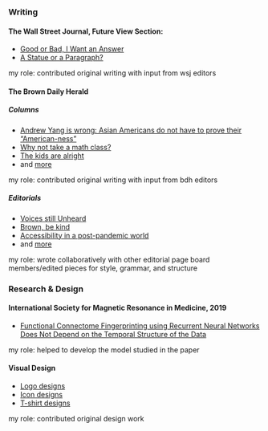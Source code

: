 ### Writing
#### The Wall Street Journal, Future View Section:
- [Good or Bad, I Want an Answer](https://www.wsj.com/articles/college-reopening-vs-reality-11598396942) 
- [A Statue or a Paragraph?](https://www.wsj.com/articles/how-many-statues-must-fall-11592953299)

my role: contributed original writing with input from wsj editors

#### The Brown Daily Herald
##### Columns
- [Andrew Yang is wrong: Asian Americans do not have to prove their “American-ness”](https://www.browndailyherald.com/article/2020/04/ren-23-andrew-yang-is-wrong-asian-americans-do-not-have-to-prove-their-american-ness)
- [Why not take a math class?](https://www.browndailyherald.com/article/2020/02/ren-23-why-not-take-a-math-class)
- [The kids are alright](https://www.browndailyherald.com/article/2019/12/ren-23-the-kids-are-alright)
- and [more](https://www.browndailyherald.com/staff/johnnyren)

my role: contributed original writing with input from bdh editors

##### Editorials
- [Voices still Unheard](https://www.browndailyherald.com/2020/11/02/editorial-voices-still-unheard/)
- [Brown, be kind](https://www.browndailyherald.com/article/2021/03/editorial-brown-be-kind)
- [Accessibility in a post-pandemic world](https://www.browndailyherald.com/2021/04/06/editorial-accessibility-in-a-post-pandemic-world/)
- and [more](https://www.browndailyherald.com/section/editorials)

my role: wrote collaboratively with other editorial page board members/edited pieces for style, grammar, and structure

### Research & Design
#### International Society for Magnetic Resonance in Medicine, 2019
- [Functional Connectome Fingerprinting using Recurrent Neural Networks Does Not Depend on the Temporal Structure of the Data](https://index.mirasmart.com/ISMRM2019/PDFfiles/3856.html)

my role: helped to develop the model studied in the paper

#### Visual Design
- [Logo designs](https://jren707.wixsite.com/johnnyren/post/loco-for-logos)
- [Icon designs](https://jren707.wixsite.com/johnnyren/post/_icon)
- [T-shirt designs](https://jren707.wixsite.com/johnnyren/post/fleet-feet)

my role: contributed original design work

